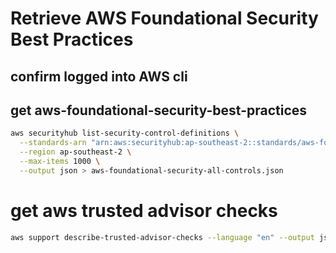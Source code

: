 # Retrieve AWS Foundational Security Best Practices 

## confirm logged into AWS cli

## get aws-foundational-security-best-practices

```bash
aws securityhub list-security-control-definitions \
  --standards-arn "arn:aws:securityhub:ap-southeast-2::standards/aws-foundational-security-best-practices/v/1.0.0" \
  --region ap-southeast-2 \
  --max-items 1000 \
  --output json > aws-foundational-security-all-controls.json
```


# get aws trusted advisor checks

```bash
aws support describe-trusted-advisor-checks --language "en" --output json > describe-trusted-advisor-checks.json
```
